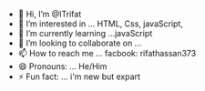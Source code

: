 - 👋 Hi, I’m @ITrifat
- 👀 I’m interested in ... HTML, Css, javaScript, 
- 🌱 I’m currently learning ...javaScript
- 💞️ I’m looking to collaborate on ...
- 📫 How to reach me ... facbook: rifathassan373
- 😄 Pronouns: ... He/Him 
- ⚡ Fun fact: ... i'm new but expart

<!---
ITrifat/ITrifat is a ✨ special ✨ repository because its `README.md` (this file) appears on your GitHub profile.
You can click the Preview link to take a look at your changes.
--->
